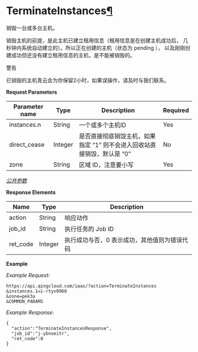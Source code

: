 ---
---

# TerminateInstances[¶](#terminateinstances "永久链接至标题")

销毁一台或多台主机。

销毁主机的前提，是此主机已建立租用信息（租用信息是在创建主机成功后， 几秒钟内系统自动建立的）。所以正在创建的主机（状态为 pending ）， 以及刚刚创建成功但还没有建立租用信息的主机，是不能被销毁的。

警告

已销毁的主机青云会为你保留2小时，如果误操作，请及时与我们联系。

**Request Parameters**

| Parameter name | Type | Description | Required |
| --- | --- | --- | --- |
| instances.n | String | 一个或多个主机ID | Yes |
| direct_cease | Integer | 是否直接彻底销毁主机，如果指定 “1” 则不会进入回收站直接销毁，默认是 “0” | No |
| zone | String | 区域 ID，注意要小写 | Yes |

[_公共参数_](../../common/parameters.html#api-common-parameters)

**Response Elements**

| Name | Type | Description |
| --- | --- | --- |
| action | String | 响应动作 |
| job_id | String | 执行任务的 Job ID |
| ret_code | Integer | 执行成功与否，0 表示成功，其他值则为错误代码 |

**Example**

_Example Request_:

```
https://api.qingcloud.com/iaas/?action=TerminateInstances
&instances.1=i-rtyv0968
&zone=pek3a
&COMMON_PARAMS
```

_Example Response_:

```
{
  "action":"TerminateInstancesResponse",
  "job_id":"j-ybnoeitr",
  "ret_code":0
}
```
